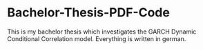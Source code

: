 # Bachelor-Thesis-PDF-Code

This is my bachelor thesis which investigates the GARCH Dynamic Conditional Correlation model. Everything is written in german.



